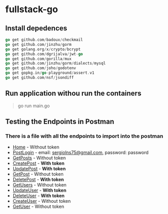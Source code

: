 # fullstack-go

## Install depedences

```go
go get github.com/badoux/checkmail
go get github.com/jinzhu/gorm
go get golang.org/x/crypto/bcrypt
go get github.com/dgrijalva/jwt-go
go get github.com/gorilla/mux
go get github.com/jinzhu/gorm/dialects/mysql
go get github.com/joho/godotenv
go get gopkg.in/go-playground/assert.v1
go get github.com/nsf/jsondiff 
```

## Run application withou run the containers

> go run main.go

## Testing the Endpoints in Postman

### There is a file with all the endpoints to import into the postman

- [Home](http://localhost:8080/)               -  Without token
- [PostLogin](http://localhost:8080/posts)     -  email: sergiolns75@gmail.com, password: password
- [GetPosts](http://localhost:8080/posts)      -  Without token
- [CreatePost](http://localhost:8080/posts)    -  **With token**
- [UpdatePost](http://localhost:8080/posts/1)  -  **With token**
- [GetPost](http://localhost:8080/posts/1)     -  Without token
- [DeletePost](http://localhost:8080/posts/1)  -  **With token**
- [GetUsers](http://localhost:8080/users)      -  Without token
- [UpdateUser](http://localhost:8080/users/2)  -  **With token**
- [DeleteUser](http://localhost:8080/users/2)  -  **With token**
- [CreateUser](http://localhost:8080/users)    -  Without token
- [GetUser](http://localhost:8080/users/1)     -  Without token